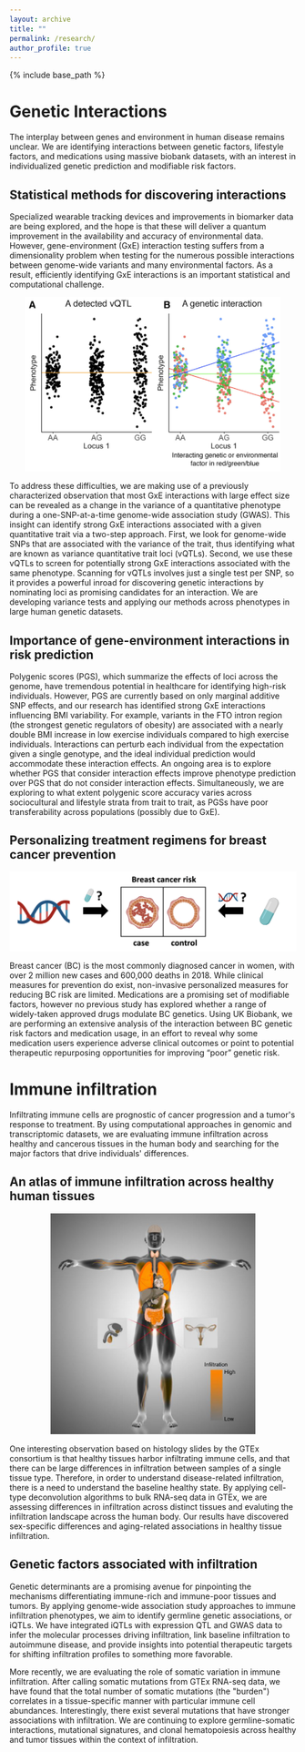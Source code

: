 ```yaml
---
layout: archive
title: ""
permalink: /research/
author_profile: true
---
```



{% include base_path %}

# Genetic Interactions

The interplay between genes and environment in human disease remains unclear. We are identifying interactions between genetic factors, lifestyle factors, and medications using massive biobank datasets, with an interest in individualized genetic prediction and modifiable risk factors.

## Statistical methods for discovering interactions

Specialized wearable tracking devices and improvements in biomarker data are being explored, and the hope is that these will deliver a quantum improvement in the availability and accuracy of environmental data. However, gene-environment (GxE) interaction testing suffers from a dimensionality problem when testing for the numerous possible interactions between genome-wide variants and many environmental factors. As a result, efficiently identifying GxE interactions is an important statistical and computational challenge. 

<p align="center">
<img src='/images/vqtl.png' width='450'>
</p>

To address these difficulties, we are making use of a previously characterized observation that most GxE interactions with large effect size can be revealed as a change in the variance of a quantitative phenotype during a one-SNP-at-a-time genome-wide association study (GWAS). This insight can identify strong GxE interactions associated with a given quantitative trait via a two-step approach. First, we look for genome-wide SNPs that are associated with the variance of the trait, thus identifying what are known as variance quantitative trait loci (vQTLs). Second, we use these vQTLs to screen for potentially strong GxE interactions associated with the same phenotype. Scanning for vQTLs involves just a single test per SNP, so it provides a powerful inroad for discovering genetic interactions by nominating loci as promising candidates for an interaction. We are developing variance tests and applying our methods across phenotypes in large human genetic datasets.

## Importance of gene-environment interactions in risk prediction

Polygenic scores (PGS), which summarize the effects of loci across the genome, have tremendous potential in healthcare for identifying high-risk individuals. However, PGS are currently based on only marginal additive SNP effects, and our research has identified strong GxE interactions influencing BMI variability. For example, variants in the FTO intron region (the strongest genetic regulators of obesity) are associated with a nearly double BMI increase in low exercise individuals compared to high exercise individuals. Interactions can perturb each individual from the expectation given a single genotype, and the ideal individual prediction would accommodate these interaction effects. An ongoing area is to explore whether PGS that consider interaction effects improve phenotype prediction over PGS that do not consider interaction effects. Simultaneously, we are exploring to what extent polygenic score accuracy varies across sociocultural and lifestyle strata from trait to trait, as PGSs have poor transferability across populations (possibly due to GxE).

## Personalizing treatment regimens for breast cancer prevention

<p align="center">
<img src='/images/medication2.png' width='550'>
</p>

Breast cancer (BC) is the most commonly diagnosed cancer in women, with over 2 million new cases and 600,000 deaths in 2018. While clinical measures for prevention do exist, non-invasive personalized measures for reducing BC risk are limited. Medications are a promising set of modifiable factors, however no previous study has explored whether a range of widely-taken approved drugs modulate BC genetics. Using UK Biobank, we are performing an extensive analysis of the interaction between BC genetic risk factors and medication usage, in an effort to reveal why some medication users experience adverse clinical outcomes or point to potential therapeutic repurposing opportunities for improving “poor” genetic risk.


# Immune infiltration

Infiltrating immune cells are prognostic of cancer progression and a tumor's response to treatment. By using computational approaches in genomic and transcriptomic datasets, we are evaluating immune infiltration across healthy and cancerous tissues in the human body and searching for the major factors that drive individuals' differences.

## An atlas of immune infiltration across healthy human tissues

<p align="center">
<img src='/images/infil.png' width='360'>
</p>

One interesting observation based on histology slides by the GTEx consortium is that healthy tissues harbor infiltrating immune cells, and that there can be large differences in infiltration between samples of a single tissue type. Therefore, in order to understand disease-related infiltration, there is a need to understand the baseline healthy state. By applying cell-type deconvolution algorithms to bulk RNA-seq data in GTEx, we are assessing differences in infiltration across distinct tissues and evaluting the infiltration landscape across the human body. Our results have discovered sex-specific differences and aging-related associations in healthy tissue infiltration.

## Genetic factors associated with infiltration

Genetic determinants are a promising avenue for pinpointing the mechanisms differentiating immune-rich and immune-poor tissues and tumors. By applying genome-wide association study approaches to immune infiltration phenotypes, we aim to identify germline genetic associations, or iQTLs. We have integrated iQTLs with expression QTL and GWAS data to infer the molecular processes driving infiltration, link baseline infiltration to autoimmune disease, and provide insights into potential therapeutic targets for shifting infiltration profiles to something more favorable.

More recently, we are evaluating the role of somatic variation in immune infiltration. After calling somatic mutations from GTEx RNA-seq data, we have found that the total number of somatic mutations (the "burden") correlates in a tissue-specific manner with particular immune cell abundances. Interestingly, there exist several mutations that have stronger associations with infiltration. We are continuing to explore germline-somatic interactions, mutational signatures, and clonal hematopoiesis across healthy and tumor tissues within the context of infiltration.
